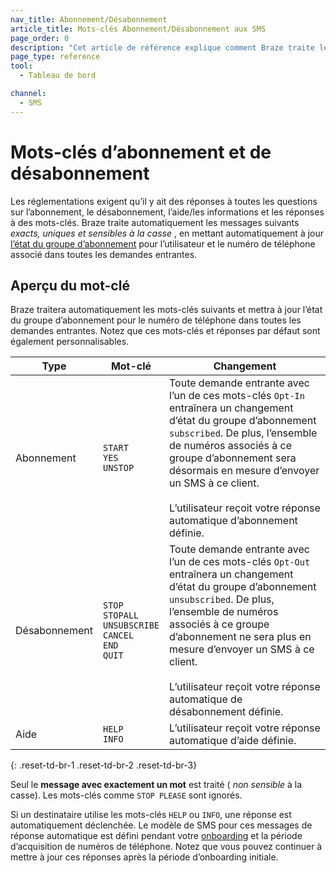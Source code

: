 ```yaml
---
nav_title: Abonnement/Désabonnement
article_title: Mots-clés Abonnement/Désabonnement aux SMS
page_order: 0
description: "Cet article de référence explique comment Braze traite les mots-clés de base d’abonnement et de désabonnement pour la messagerie SMS."
page_type: reference
tool:
  - Tableau de bord

channel:
  - SMS
---
```


# Mots-clés d’abonnement et de désabonnement

Les réglementations exigent qu’il y ait des réponses à toutes les questions sur l’abonnement, le désabonnement, l’aide/les informations et les réponses à des mots-clés. Braze traite automatiquement les messages suivants _exacts, uniques et sensibles à la casse_ , en mettant automatiquement à jour [l’état du groupe d’abonnement]({{site.baseurl}}/user_guide/message_building_by_channel/sms/sms_subscription_group/) pour l’utilisateur et le numéro de téléphone associé dans toutes les demandes entrantes.

## Aperçu du mot-clé

Braze traitera automatiquement les mots-clés suivants et mettra à jour l’état du groupe d’abonnement pour le numéro de téléphone dans toutes les demandes entrantes. Notez que ces mots-clés et réponses par défaut sont également personnalisables. 

| Type | Mot-clé | Changement |
|-|-------|---|
|Abonnement| `START`<br> `YES`<br> `UNSTOP` | Toute demande entrante avec l’un de ces mots-clés `Opt-In` entraînera un changement d’état du groupe d’abonnement `subscribed`. De plus, l’ensemble de numéros associés à ce groupe d’abonnement sera désormais en mesure d’envoyer un SMS à ce client. <br><br>L’utilisateur reçoit votre réponse automatique d’abonnement définie.  |
|Désabonnement| `STOP`<br> `STOPALL`<br> `UNSUBSCRIBE`<br> `CANCEL`<br> `END`<br> `QUIT` | Toute demande entrante avec l’un de ces mots-clés `Opt-Out` entraînera un changement d’état du groupe d’abonnement `unsubscribed`. De plus, l’ensemble de numéros associés à ce groupe d’abonnement ne sera plus en mesure d’envoyer un SMS à ce client.<br><br>L’utilisateur reçoit votre réponse automatique de désabonnement définie. |
| Aide | `HELP`<br> `INFO` | L’utilisateur reçoit votre réponse automatique d’aide définie. |
{: .reset-td-br-1 .reset-td-br-2 .reset-td-br-3}

Seul le **message avec exactement un mot** est traité ( _non sensible_ à la casse). Les mots-clés comme `STOP PLEASE` sont ignorés.

Si un destinataire utilise les mots-clés `HELP` ou `INFO`, une réponse est automatiquement déclenchée. Le modèle de SMS pour ces messages de réponse automatique est défini pendant votre [onboarding][oblink] et la période d’acquisition de numéros de téléphone. Notez que vous pouvez continuer à mettre à jour ces réponses après la période d’onboarding initiale.

[oblink]: {{site.baseurl}}/user_guide/message_building_by_channel/sms/sms_subscription_group/#setup-process

